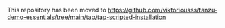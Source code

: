 This repository has been moved to https://github.com/viktoriousss/tanzu-demo-essentials/tree/main/tap/tap-scripted-installation
